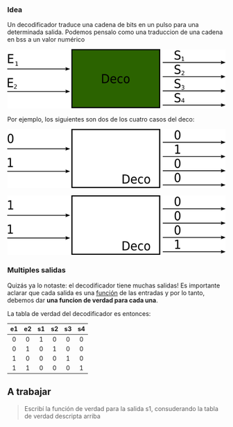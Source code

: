 ### Idea

Un decodificador traduce una cadena de bits en un pulso para una determinada salida. Podemos pensalo como una traduccion de una cadena en bss a un valor numérico

![alt text](https://github.com/Orga-UNQ/mumuki-guia-bajo-nivel-logica-digital/blob/master/assets/deco.png?raw=true "cajanegra, deco")

Por ejemplo, los siguientes son dos de los cuatro casos del deco:

![alt text](https://github.com/Orga-UNQ/mumuki-guia-bajo-nivel-logica-digital/blob/master/assets/caso1-deco.png?raw=true "caso, deco")


![alt text](https://github.com/Orga-UNQ/mumuki-guia-bajo-nivel-logica-digital/blob/master/assets/caso2-deco.png?raw=true "caso, deco")

### Multiples salidas

Quizás ya lo notaste: el decodificador tiene muchas salidas! Es importante aclarar que cada salida es una [función](https://en.wikipedia.org/wiki/Function_(mathematics)) de las entradas y por lo tanto, debemos dar **una funcion de verdad para cada una**.

La tabla de verdad del decodificador es entonces:

| e1  |  e2 | s1|s2|s3|s4
|:---:|:---:|:---:|:---:|:---:|:---:|
|0    |  0  | 1|0|0|0|
|0    |  1  | 0|1|0|0|
|1    |  0  | 0|0|1|0|
|1    |  1  | 0|0|0|1|



## A trabajar

> Escribí la función de verdad para la salida s1, consuderando la tabla de verdad descripta arriba

